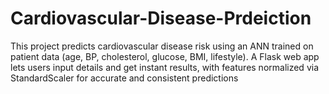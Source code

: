 # Cardiovascular-Disease-Prdeiction
This project predicts cardiovascular disease risk using an ANN trained on patient data (age, BP, cholesterol, glucose, BMI, lifestyle). A Flask web app lets users input details and get instant results, with features normalized via StandardScaler for accurate and consistent predictions

